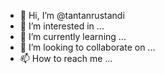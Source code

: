 - 👋 Hi, I’m @tantanrustandi
- 👀 I’m interested in ...
- 🌱 I’m currently learning ...
- 💞️ I’m looking to collaborate on ...
- 📫 How to reach me ...

<!---
tantanrustandi/tantanrustandi is a ✨ special ✨ repository because its `README.md` (this file) appears on your GitHub profile.
You can click the Preview link to take a look at your changes.
--->
